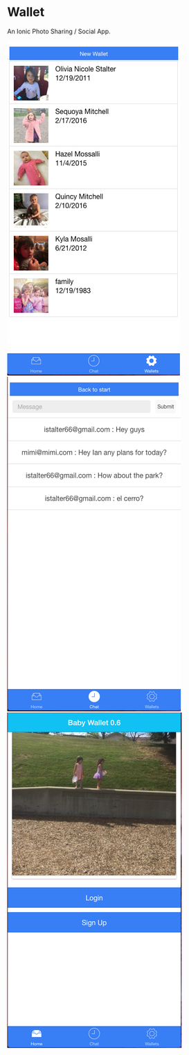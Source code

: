 Wallet
=====================

An Ionic Photo Sharing / Social App.

![screenshot](https://github.com/ianstalter123/wallet/blob/master/wallet2.png "screenshot")
![screenshot](https://github.com/ianstalter123/wallet/blob/master/wallet3.png "screenshot")
![screenshot](https://github.com/ianstalter123/wallet/blob/master/wallet4.png "screenshot")
